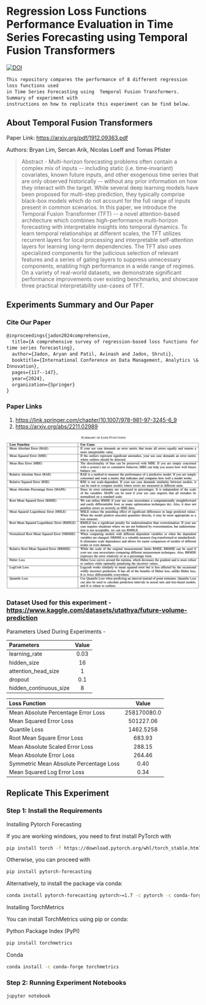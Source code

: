 # Regression Loss Functions Performance Evaluation in Time Series Forecasting using Temporal Fusion Transformers
[![DOI](https://zenodo.org/badge/DOI/10.5281/zenodo.7542536.svg)](https://doi.org/10.5281/zenodo.7542536)

```
This repository compares the performance of 8 different regression loss functions used 
in Time Series Forecasting using  Temporal Fusion Transformers. Summary of experiment with 
instructions on how to replicate this experiment can be find below.
```

## About Temporal Fusion Transformers

Paper Link: https://arxiv.org/pdf/1912.09363.pdf 

Authors: Bryan Lim, Sercan Arik, Nicolas Loeff and Tomas Pfister

> Abstract - Multi-horizon forecasting problems often contain a complex mix of inputs -- including static (i.e. time-invariant) 
> covariates, known future inputs, and other exogenous time series that are only observed historically -- without any 
> prior information on how they interact with the target. While several deep learning models have been proposed for 
> multi-step prediction, they typically comprise black-box models which do not account for the full range of inputs 
> present in common scenarios. In this paper, we introduce the Temporal Fusion Transformer (TFT) -- a novel 
> attention-based architecture which combines high-performance multi-horizon forecasting with interpretable insights 
> into temporal dynamics. To learn temporal relationships at different scales, the TFT utilizes recurrent layers for 
> local processing and interpretable self-attention layers for learning long-term dependencies. 
> The TFT also uses specialized components for the judicious selection of relevant features and a series of gating layers 
> to suppress unnecessary components, enabling high performance in a wide range of regimes. On a variety of real-world datasets, 
> we demonstrate significant performance improvements over existing benchmarks, and showcase three practical 
> interpretability use-cases of TFT.

## Experiments Summary and Our Paper

### Cite Our Paper

```
@inproceedings{jadon2024comprehensive,
  title={A comprehensive survey of regression-based loss functions for time series forecasting},
  author={Jadon, Aryan and Patil, Avinash and Jadon, Shruti},
  booktitle={International Conference on Data Management, Analytics \& Innovation},
  pages={117--147},
  year={2024},
  organization={Springer}
}
```

### Paper Links
1. https://link.springer.com/chapter/10.1007/978-981-97-3245-6_9
2. https://arxiv.org/abs/2211.02989

![Summary of Loss Functions](https://github.com/aryan-jadon/Regression-Loss-Functions-in-Time-Series-Forecasting-Tensorflow/blob/main/loss_functions_plots/Loss-Functions-Summary.png)

### Dataset Used for this experiment - https://www.kaggle.com/datasets/utathya/future-volume-prediction

Parameters Used During Experiments -

| Parameters                                       | Value |
|:------------------------------------------------------|:-----:| 
| learning_rate                                         | 0.03  |
| hidden_size                                           |  16   |
| attention_head_size                                   |   1   |
| dropout                                               |  0.1  |
| hidden_continuous_size                                |  8    |


| Loss Function                                  |    Value    |
|:-----------------------------------------------|:-----------:| 
| Mean Absolute Percentage Error Loss            | 258170080.0 |
| Mean Squared Error Loss                        |  501227.06  |
| Quantile Loss                                  |  1462.5258  |
| Root Mean Square Error Loss                    |   683.93    |
| Mean Absolute Scaled Error Loss                |   288.15    |
| Mean Absolute Error Loss                       |   264.46    |
| Symmetric Mean Absolute Percentage Loss        |    0.40     |
| Mean Squared Log Error Loss                    |   0.34      |


## Replicate This Experiment

### Step 1: Install the Requirements

Installing Pytorch Forecasting 

If you are working windows, you need to first install PyTorch with
```bash
pip install torch -f https://download.pytorch.org/whl/torch_stable.html.
```

Otherwise, you can proceed with
```bash
pip install pytorch-forecasting
```

Alternatively, to install the package via conda:
```bash
conda install pytorch-forecasting pytorch>=1.7 -c pytorch -c conda-forge
```

Installing TorchMetrics

You can install TorchMetrics using pip or conda:

Python Package Index (PyPI)
```bash
pip install torchmetrics
```

Conda
```bash
conda install -c conda-forge torchmetrics
```

### Step 2: Running Experiment Notebooks

```bash
jupyter notebook
```

